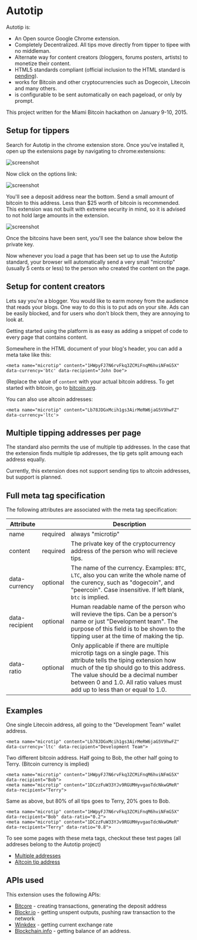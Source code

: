 # Autotip

Autotip is:

* An Open source Google Chrome extension.
* Completely Decentralized. All tips move directly from tipper to tipee with no middleman.
* Alternate way for content creators (bloggers, forums posters, artists) to monetize their content.
* HTML5 standards compliant (official inclusion to the HTML standard is [pending](https://github.com/priestc/Autotip/issues/1)).
* works for Bitcoin and other cryptocurrencies such as Dogecoin, Litecoin and many others.
* is configurable to be sent automatically on each pageload, or only by prompt.

This project written for the Miami Bitcoin hackathon on January 9-10, 2015.

## Setup for tippers

Search for Autotip in the chrome extension store. Once you've installed it, open up the
extensions page by navigating to chrome:extensions:

![screenshot](http://i.imgur.com/8IkKdBK.png?1)

Now click on the options link:

![screenshot](http://i.imgur.com/gximsVJ.png?1)

You'll see a deposit address near the bottom. Send a small amount of bitcoin to this
address. Less than $25 worth of bitcoin is recommended. This extension was not built with
extreme security in mind, so it is advised to not hold large amounts in the extension.

![screenshot](http://i.imgur.com/8ZOpWOk.png)

Once the bitcoins have been sent, you'll see the balance show below the private key.

Now whenever you load a page that has been set up to use the Autotip standard,
your browser will automatically send a very small "microtip" (usually 5 cents or less)
to the person who created the content on the page.

## Setup for content creators

Lets say you're a blogger. You would like to earm money from the audience that reads your blogs.
One way to do this is to put ads on your site. Ads can be easily blocked, and for users
who don't block them, they are annoying to look at.

Getting started using the platform is as easy as adding a snippet of code to every
page that contains content.

Somewhere in the HTML document of your blog's header, you can add a meta take like this:

    <meta name="microtip" content="1HWpyFJ7N6rvFkq3ZCMiFnqM6hviNFmG5X" data-currency='btc' data-recipient="John Doe">

(Replace the value of `content` with your actual bitcoin address. To get started with bitcoin, go to [bitcoin.org](https://bitcoin.org/en/).

You can also use altcoin addresses:

    <meta name="microtip" content="Lb78JDGxMcih1gs3AirMeRW6jaG5V9hwFZ" data-currency='ltc'>

## Multiple tipping addresses per page

The standard also permits the use of multiple tip addresses. In the case that the extension finds
multiple tip addresses, the tip gets split amoung each address equally.

Currently, this extension does not support sending tips to altcoin addresses, but support is planned.

## Full meta tag specification

The following attributes are associated with the meta tag specification:

| Attribute      |          | Description |
|----------------|----------|-------------|
| name           | required | always "microtip"
| content        | required | The private key of the cryptocurrency address of the person who will recieve tips.
| data-currency  | optional | The name of the currency. Examples: `BTC`, `LTC`, also you can write the whole name of the curency, such as "dogecoin", and "peercoin". Case insensitive. If left blank, `btc` is implied.
| data-recipient | optional | Human readable name of the person who will revieve the tips. Can be a person's name or just "Development team". The purpose of this field is to be shown to the tipping user at the time of making the tip.
| data-ratio   |  optional | Only applicable if there are multiple microtip tags on a single page. This attribute tells the tiping extension how much of the tip should go to this address. The value should be a decimal number between 0 and 1.0. All ratio values must add up to less than or equal to 1.0.

## Examples

One single Litecoin address, all going to the "Development Team" wallet address.

    <meta name="microtip" content="Lb78JDGxMcih1gs3AirMeRW6jaG5V9hwFZ" data-currency='ltc' data-recipient="Development Team">

Two different bitcoin address. Half going to Bob, the other half going to Terry. (Bitcoin currency is implied)

    <meta name="microtip" content="1HWpyFJ7N6rvFkq3ZCMiFnqM6hviNFmG5X" data-recipient="Bob">
    <meta name="microtip" content="1DCzzFuW33YJv9RGUMHyvgaoTdcNkwGMeR" data-recipient="Terry">

Same as above, but 80% of all tips goes to Terry, 20% goes to Bob.

    <meta name="microtip" content="1HWpyFJ7N6rvFkq3ZCMiFnqM6hviNFmG5X" data-recipient="Bob" data-ratio="0.2">
    <meta name="microtip" content="1DCzzFuW33YJv9RGUMHyvgaoTdcNkwGMeR" data-recipient="Terry" data-ratio="0.8">

To see some pages with these meta tags, checkout these test pages (all addreses belong to the Autotip project)

* [Multiple addresses](http://priestc.github.io/Autotip/test_double.html)
* [Altcoin tip address](http://priestc.github.io/Autotip/test_altcoin.html)

## APIs used

This extension uses the following APIs:

* [Bitcore](http://bitcore.io) - creating transactions, generating the deposit address
* [Blockr.io](http://blockr.io) - getting unspent outputs, pushing raw transaction to the network
* [Winkdex](https://winkdex.com) - getting current exchange rate
* [Blockchain.info](http://blockchain.info) - getting balance of an address.
